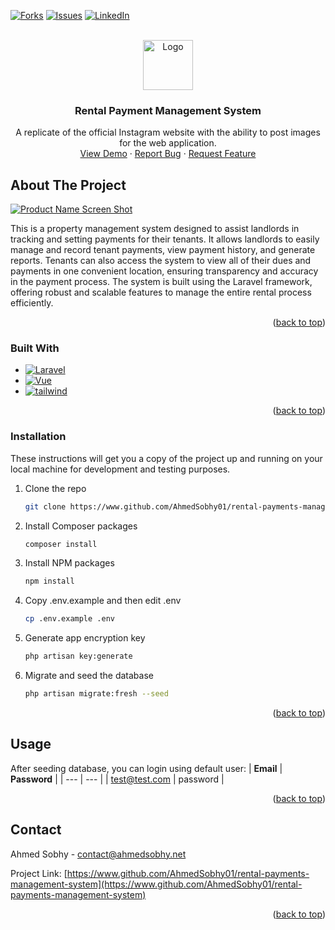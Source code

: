 <a name="readme-top"></a>

[![Forks][forks-shield]][forks-url]
[![Issues][issues-shield]][issues-url]
[![LinkedIn][linkedin-shield]][linkedin-url]

<!-- PROJECT LOGO -->
<br />
<div align="center">
  <a href="https://www.github.com/AhmedSobhy01/rental-payments-management-system">
    <img src="https://www.freepnglogos.com/uploads/logo-home-png/chimney-home-icon-transparent-1.png" alt="Logo" width="80" height="80">
  </a>

<h3 align="center">Rental Payment Management System</h3>

  <p align="center">
    A replicate of the official Instagram website with the ability to post images for the web application.
    <br />
    <a href="https://rpms.ahmedsobhy.net">View Demo</a>
    ·
    <a href="https://www.github.com/AhmedSobhy01/rental-payments-management-system/issues">Report Bug</a>
    ·
    <a href="https://www.github.com/AhmedSobhy01/rental-payments-management-system/issues">Request Feature</a>
  </p>
</div>

<!-- ABOUT THE PROJECT -->

## About The Project

[![Product Name Screen Shot][product-screenshot]](https://rpms.ahmedsobhy.net)

This is a property management system designed to assist landlords in tracking and setting payments for their tenants. It allows landlords to easily manage and record tenant payments, view payment history, and generate reports. Tenants can also access the system to view all of their dues and payments in one convenient location, ensuring transparency and accuracy in the payment process. The system is built using the Laravel framework, offering robust and scalable features to manage the entire rental process efficiently.

<p align="right">(<a href="#readme-top">back to top</a>)</p>

### Built With

-   [![Laravel][laravel.com]][laravel-url]
-   [![Vue][vue.js]][vue-url]
-   [![tailwind][tailwind.com]][tailwind-url]

<p align="right">(<a href="#readme-top">back to top</a>)</p>

<!-- Installation -->

### Installation

These instructions will get you a copy of the project up and running on your local machine for development and testing purposes.

1. Clone the repo
    ```sh
    git clone https://www.github.com/AhmedSobhy01/rental-payments-management-system.git
    ```
2. Install Composer packages
    ```sh
    composer install
    ```
3. Install NPM packages
    ```sh
    npm install
    ```
4. Copy .env.example and then edit .env
    ```sh
    cp .env.example .env
    ```
5. Generate app encryption key
    ```sh
    php artisan key:generate
    ```
6. Migrate and seed the database
    ```sh
    php artisan migrate:fresh --seed
    ```

<p align="right">(<a href="#readme-top">back to top</a>)</p>

<!-- USAGE EXAMPLES -->

## Usage

After seeding database, you can login using default user:
| **Email** | **Password** |
| --- | --- |
| test@test.com | password |

<p align="right">(<a href="#readme-top">back to top</a>)</p>

<!-- CONTACT -->

## Contact

Ahmed Sobhy - contact@ahmedsobhy.net

Project Link: [https://www.github.com/AhmedSobhy01/rental-payments-management-system](https://www.github.com/AhmedSobhy01/rental-payments-management-system)

<p align="right">(<a href="#readme-top">back to top</a>)</p>

<!-- MARKDOWN LINKS & IMAGES -->

[forks-shield]: https://img.shields.io/github/forks/AhmedSobhy01/rental-payments-management-system.svg?style=for-the-badge
[forks-url]: https://github.com/AhmedSobhy01/rental-payments-management-system/network/members
[stars-shield]: https://img.shields.io/github/stars/AhmedSobhy01/rental-payments-management-system.svg?style=for-the-badge
[stars-url]: https://www.github.com/AhmedSobhy01/rental-payments-management-system/stargazers
[issues-shield]: https://img.shields.io/github/issues/AhmedSobhy01/rental-payments-management-system.svg?style=for-the-badge
[issues-url]: https://www.github.com/AhmedSobhy01/rental-payments-management-system/issues
[linkedin-shield]: https://img.shields.io/badge/-LinkedIn-black.svg?style=for-the-badge&logo=linkedin&colorB=555
[linkedin-url]: https://www.linkedin.com/in/ahmed-sobhy-dev
[product-screenshot]: https://ahmedsobhy.net/storage/d1a5aae070737c5a0914dee0806b7a4a/Home.png
[vue.js]: https://img.shields.io/badge/Vue.js-35495E?style=for-the-badge&logo=vuedotjs&logoColor=4FC08D
[vue-url]: https://vuejs.org/
[laravel.com]: https://img.shields.io/badge/Laravel-FF2D20?style=for-the-badge&logo=laravel&logoColor=white
[laravel-url]: https://laravel.com
[tailwind.com]: https://img.shields.io/badge/TailwindCSS-36B7F0?style=for-the-badge&logo=tailwindcss&logoColor=white
[tailwind-url]: https://tailwindcss.com
